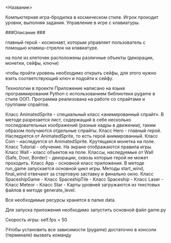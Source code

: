 <Название>

Компьютерная игра-бродилка в космическом стиле. Игрок проходит уровни, выполняя задания.
Управление в игре с клавиатуры.

###Описание ###

главный герой - космонавт, которым управляет пользователь с помощью клавиш-стрелок на клавиатуре.

на поле из клеточек расположены различные объекты (декорации, монетки, сейфы, ключи)

чтобы пройти уровень необходимо открыть сейфы, для этого нужно взять соответствующий ключ и подойти к сейфу.


Технологии в проекте
Приложение написано на языке программирования Python c использованием библиотеки pygame в стиле ООП. Программа реализована на работе со спрайтами и группами спрайтов.

Класс AnimatedSprite - специальный класс «анимированный спрайт». В методе разрезается лист, содержащий в себе несколько последовательных изображений (разные кадры в движении), таким образом получаются отдельные спрайты.
Класс Hero - главный герой. Наследуется от AnimatedSprite, то есть герой анимированный.
Класс Coin - наследуется от AnimatedSprite. Крутящаяся монетка на поле.
Класс Tutorial - обучение. На экране отображаются правила игры.
Класс Wall - класс объектов на поле. Классы, наследуемые от Wall (Safe, Door, Border) - декорации, сквозь которые герой не может проходить.
Класс App - основной класс приложения. В методе run_game запускается основной цикл игры. Методы start_wind, final_wind отвечают за стартовую заставку и финально окно.
Класс SpaceshipGame -
Класс SpaceshipTile -
Класс Spaceship -
Класс Laser - 
Класс Meteor - 
Класс Star - 
Карты уровней загружаются из текстовых файлов в методе generate_level.

Все необходимые ресурсы хранятся в папке data.

Для запуска приложения необходимо запустить основной файл game.py

Скорость игры: self.fps = 50

(Чтобы установить все зависимости (pygame) достаточно в консоли (терминале) вызвать команду